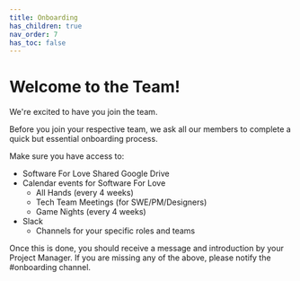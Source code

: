 ```yaml
---
title: Onboarding
has_children: true
nav_order: 7
has_toc: false
---
```


# Welcome to the Team!

We're excited to have you join the team.

Before you join your respective team, we ask all our members to complete a quick but essential onboarding process.

Make sure you have access to:

-   Software For Love Shared Google Drive
-   Calendar events for Software For Love
    -   All Hands (every 4 weeks)
    -   Tech Team Meetings (for SWE/PM/Designers)
    -   Game Nights (every 4 weeks)
-   Slack
    -   Channels for your specific roles and teams

Once this is done, you should receive a message and introduction by your Project Manager. If you are missing any of the above, please notify the #onboarding channel.
